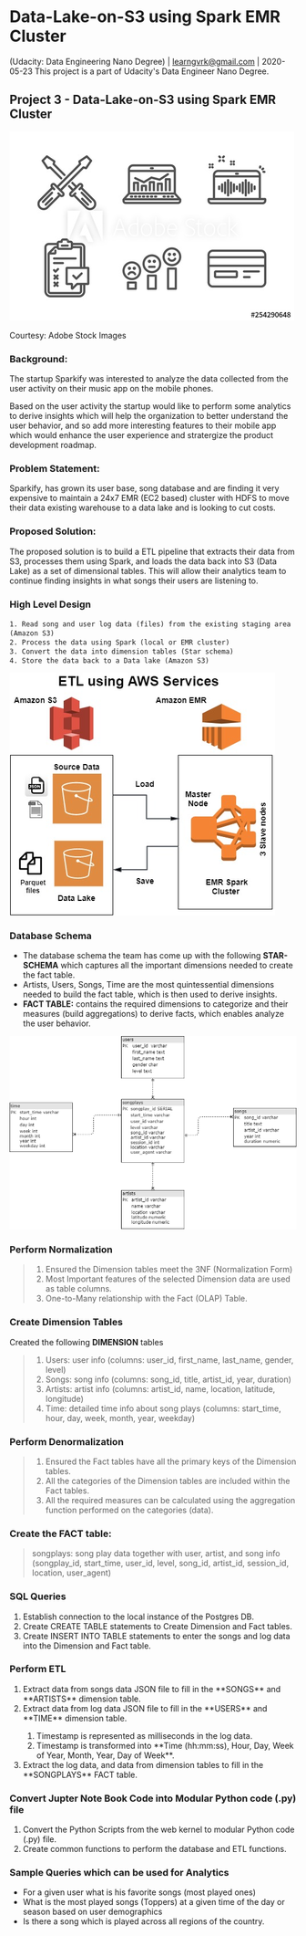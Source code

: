 # Data-Lake-on-S3 using Spark EMR Cluster
(Udacity: Data Engineering Nano Degree) | learngvrk@gmail.com | 2020-05-23 This project is a part of Udacity's Data Engineer Nano Degree.

## Project 3 - Data-Lake-on-S3 using Spark EMR Cluster

![MUSIC DATA ANALYTICS](Music_App_Analytics.jpg)

Courtesy: Adobe Stock Images

### Background:
The startup Sparkify was interested to analyze the data collected from the user activity on their music app on the mobile phones.

Based on the user activity the startup would like to perform some analytics to derive insights which will help the organization to better understand the user behavior, and so add more interesting features to their mobile app which would enhance the user experience and stratergize the product development roadmap.

### Problem Statement:
Sparkify, has grown its user base, song database and are finding it very expensive to maintain a 24x7 EMR (EC2 based) cluster with HDFS to move their data existing warehouse to a data lake and is looking to cut costs.

### Proposed Solution:
The proposed solution is to build a ETL pipeline that extracts their data from S3, processes them using Spark, and loads the data back into S3 (Data Lake) as a set of dimensional tables. This will allow their analytics team to continue finding insights in what songs their users are listening to.

### High Level Design
	1. Read song and user log data (files) from the existing staging area (Amazon S3)
	2. Process the data using Spark (local or EMR cluster)
	3. Convert the data into dimension tables (Star schema)
	4. Store the data back to a Data lake (Amazon S3)
  
![ETL using AWS Services](Architecture.jpg)

### Database Schema

- The database schema the team has come up with the following **STAR-SCHEMA** which captures all the important dimensions needed to create the fact table.
- Artists, Users, Songs, Time are the most quintessential dimensions needed to build the fact table, which is then used to derive insights.
- **FACT TABLE:** contains the required dimensions to categorize and their measures (build aggregations) to derive facts, which enables analyze the user behavior.

![STAR SCHEMA](Sparkifydb.png)

### Perform Normalization
> 1. Ensured the Dimension tables meet the 3NF (Normalization Form)
> 2. Most Important features of the selected Dimension data are used as table columns.
> 3. One-to-Many relationship with the Fact (OLAP) Table.

### Create Dimension Tables
Created the following **DIMENSION** tables
> 1. Users: user info (columns: user_id, first_name, last_name, gender, level)
> 2. Songs: song info (columns: song_id, title, artist_id, year, duration)
> 3. Artists: artist info (columns: artist_id, name, location, latitude, longitude)
> 4. Time: detailed time info about song plays (columns: start_time, hour, day, week, month, year, weekday)

### Perform Denormalization
> 1. Ensured the Fact tables have all the primary keys of the Dimension tables.
> 2. All the categories of the Dimension tables are included within the Fact tables.
> 3. All the required measures can be calculated using the aggregation function performed on the categories (data).

### Create the FACT table: 
> songplays: song play data together with user, artist, and song info (songplay_id, start_time, user_id, level, song_id, artist_id, session_id, location, user_agent)

### SQL Queries
<ol>
  <li> Establish connection to the local instance of the Postgres DB.</li>
  <li> Create CREATE TABLE statements to Create Dimension and Fact tables.</li>
  <li> Create INSERT INTO TABLE statements to enter the songs and log data into the Dimension and Fact table.</li>
</ol>

### Perform ETL
<ol>
<li> Extract data from songs data JSON file to fill in the **SONGS** and **ARTISTS** dimension table.</li>
<li> Extract data from log data JSON file to fill in the **USERS** and **TIME** dimension table.</li>
<ol>
  <li> Timestamp is represented as milliseconds in the log data.</li>
  <li> Timestamp is transformed into **Time (hh:mm:ss), Hour, Day, Week of Year, Month, Year, Day of Week**.</li>
</ol>
<li> Extract the log data, and data from dimension tables to fill in the **SONGPLAYS** FACT table.</li>
</ol>

### Convert Jupter Note Book Code into Modular Python code (.py) file
1. Convert the Python Scripts from the web kernel to modular Python code (.py) file.
2. Create common functions to perform the database and ETL functions.


### Sample Queries which can be used for Analytics
- For a given user what is his favorite songs (most played ones)
- What is the most played songs (Toppers) at a given time of the day or season based on user demographics
- Is there a song which is played across all regions of the country.
